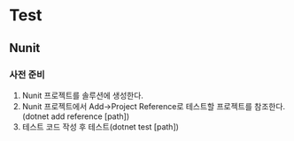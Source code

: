 # Test

## Nunit
### 사전 준비
1. Nunit 프로젝트를 솔루션에 생성한다.
2. Nunit 프로젝트에서 Add->Project Reference로 테스트할 프로젝트를 참조한다. (dotnet add reference [path])
3. 테스트 코드 작성 후 테스트(dotnet test [path])